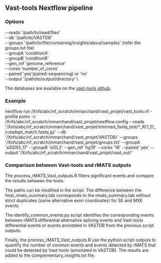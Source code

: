 ## Vast-tools Nextflow pipeline

### Options

--reads '/path/to/read/files' \
--db '/path/to/VASTDB' \
--groups '/path/to/file/containing/insights/about/samples' (refer the groups.txt file) \
--groupA 'conditionA' \
--groupB 'conditionB' \
--gen_ref 'genome_reference' \
--cores 'number_of_cores' \
--paired 'yes'(paired-sequencing) or 'no' \
--output '/path/to/output/directory' \
 
The databases are available on the [vast-tools github](https://github.com/vastgroup/vast-tools).

### Example

nextflow run /Xnfs/abc/nf_scratch/mmarchand/vast_projet/vast_tools.nf 
-profile psmn 
-c /Xnfs/abc/nf_scratch/mmarchand/vast_projet/nextflow.config 
--reads '/Xnfs/abc/nf_scratch/mmarchand/vast_projet/trimmed_fastq_test/*_R{1,2}_cutadapt_match.fastq.gz' 
--db '/Xnfs/abc/nf_scratch/mmarchand/vast_projet/VASTDB/' 
--groups '/Xnfs/abc/nf_scratch/mmarchand/vast_projet/groups.txt' 
--groupA 'siDDX5_17' 
--groupB 'siGL2' 
--gen_ref 'hg19' 
--cores '16' 
--paired 'yes' 
--output '/Xnfs/abc/nf_scratch/mmarchand/vast_projet/vast_out/'

### Comparison between Vast-tools and rMATS outputs

The process_rMATS_Vast_outputs.R filters significant events and compare the results between the tools.

The paths can be modified in the script. The difference between the final_rmats_summary.tab corresponds to the rmats_summary.tab without strict duplicates (same alternative exon coordinates) for SE and MXE events. 

The identify_common_events.py script identifies the corresponding events between rMATS differential alternative splicing events and Vast-tools differential events or events annotated in VASTDB from the previous script outputs.

Finally, the process_rMATS_Vast_outputs.R use the python script outputs to quantify the number of common events and events detected by rMATS that could be detected by Vast-tools (annotated in VASTDB). The results are added to the complementary_insights.txt file. 